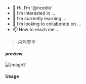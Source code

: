 
- 👋 Hi, I’m '@ricedio'
- 👀 I’m interested in ...
- 🌱 I’m currently learning ...
- 💞️ I’m looking to collaborate on ...
- 📫 How to reach me ...

>菜鸡安卓



#### preview
![image2](https://www.qqkw.com/d/file/p/2022/04-18/54093aba82eeda80bc157e2288e155e7.jpg)

####  Usage


